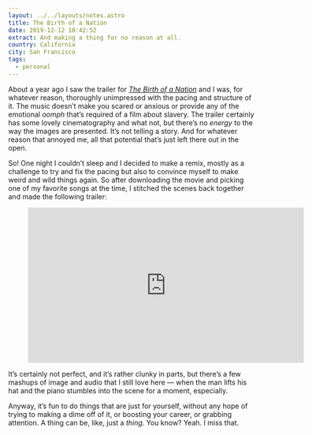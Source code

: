 ```yaml
---
layout: ../../layouts/notes.astro
title: The Birth of a Nation
date: 2019-12-12 10:42:52
extract: And making a thing for no reason at all.
country: California
city: San Francisco
tags:
  - personal
---
```


About a year ago I saw the trailer for [_The Birth of a Nation_](https://www.youtube.com/watch?v=i18z1EQCoyg) and I was, for whatever reason, thoroughly unimpressed with the pacing and structure of it. The music doesn’t make you scared or anxious or provide any of the emotional _oomph_ that’s required of a film about slavery. The trailer certainly has some lovely cinematography and what not, but there’s no _energy_ to the way the images are presented. It’s not telling a story. And for whatever reason that annoyed me, all that potential that’s just left there out in the open.

So! One night I couldn’t sleep and I decided to make a remix, mostly as a challenge to try and fix the pacing but also to convince myself to make weird and wild things again. So after downloading the movie and picking one of my favorite songs at the time, I stitched the scenes back together and made the following trailer:

<div class="m-wrapper--full">
  <figure class="m-wrapper--unpadded">
<iframe width="560" height="315" src="https://www.youtube.com/embed/vcmprGTaTrg" frameborder="0" allow="accelerometer; autoplay; encrypted-media; gyroscope; picture-in-picture" allowfullscreen></iframe>
</figure>
</div>

It’s certainly not perfect, and it’s rather clunky in parts, but there’s a few mashups of image and audio that I still love here — when the man lifts his hat and the piano stumbles into the scene for a moment, especially.

Anyway, it’s fun to do things that are just for yourself, without any hope of trying to making a dime off of it, or boosting your career, or grabbing attention. A thing can be, like, just a _thing_. You know? Yeah. I miss that.
